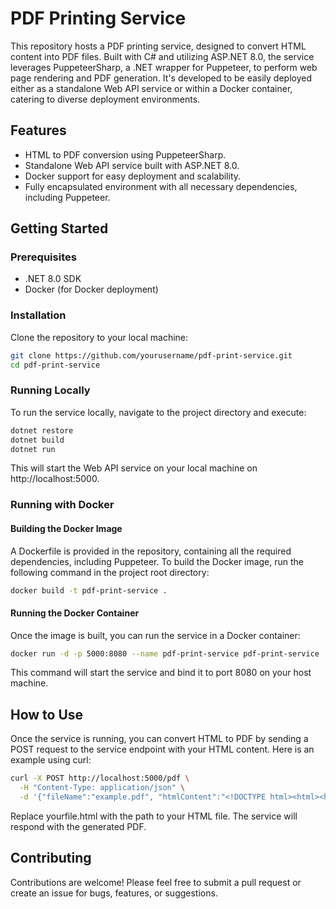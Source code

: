# PDF Printing Service

This repository hosts a PDF printing service, designed to convert HTML content into PDF files. Built with C# and utilizing ASP.NET 8.0, the service leverages PuppeteerSharp, a .NET wrapper for Puppeteer, to perform web page rendering and PDF generation. It's developed to be easily deployed either as a standalone Web API service or within a Docker container, catering to diverse deployment environments.

## Features

- HTML to PDF conversion using PuppeteerSharp.
- Standalone Web API service built with ASP.NET 8.0.
- Docker support for easy deployment and scalability.
- Fully encapsulated environment with all necessary dependencies, including Puppeteer.

## Getting Started

### Prerequisites

- .NET 8.0 SDK
- Docker (for Docker deployment)

### Installation

Clone the repository to your local machine:

```bash
git clone https://github.com/yourusername/pdf-print-service.git
cd pdf-print-service
```

### Running Locally
To run the service locally, navigate to the project directory and execute:

```bash
dotnet restore
dotnet build
dotnet run
```

This will start the Web API service on your local machine on http://localhost:5000.

### Running with Docker

#### Building the Docker Image

A Dockerfile is provided in the repository, containing all the required dependencies, including Puppeteer. To build the Docker image, run the following command in the project root directory:

```bash
docker build -t pdf-print-service .
```

#### Running the Docker Container

Once the image is built, you can run the service in a Docker container:

```bash
docker run -d -p 5000:8080 --name pdf-print-service pdf-print-service
```

This command will start the service and bind it to port 8080 on your host machine.

## How to Use

Once the service is running, you can convert HTML to PDF by sending a POST request to the service endpoint with your HTML content. Here is an example using curl:

```bash
curl -X POST http://localhost:5000/pdf \
  -H "Content-Type: application/json" \
  -d '{"fileName":"example.pdf", "htmlContent":"<!DOCTYPE html><html><head><title>Test PDF</title></head><body><h1>Hello, World!</h1><p>This is a simple HTML document for PDF conversion.</p></body></html>"}'
```

Replace yourfile.html with the path to your HTML file. The service will respond with the generated PDF.

## Contributing

Contributions are welcome! Please feel free to submit a pull request or create an issue for bugs, features, or suggestions.